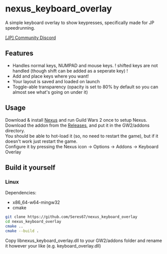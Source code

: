 # nexus_keyboard_overlay

A simple keyboard overlay to show keypresses, specifically made for JP speedrunning.

[[JP] Community Discord](https://gw2jp.net/discord)

## Features
- Handles normal keys, NUMPAD and mouse keys. ! shifted keys are not handled (though shift can be added as a seperate key) !
- Add and place keys where you want!
- Your layout is saved and loaded on launch
- Toggle-able transparency (opacity is set to 80% by default so you can almost see what's going on under it)

## Usage

Download & install [Nexus](https://raidcore.gg/Nexus) and run Guild Wars 2 once to setup Nexus.  
Download the addon from the [Releases](https://github.com/Seres67/nexus_keyboard_overlay/releases/latest), and put it in the GW2/addons directory.  
You should be able to hot-load it (so, no need to restart the game), but if it doesn't work just restart the game.  
Configure it by pressing the Nexus icon -> Options -> Addons -> Keyboard Overlay

## Build it yourself

### Linux

Dependencies:
- x86_64-w64-mingw32
- cmake

```bash
git clone https://github.com/Seres67/nexus_keyboard_overlay
cd nexus_keyboard_overlay
cmake ..
cmake --build .

```
Copy libnexus_keyboard_overlay.dll to your GW2/addons folder and rename it however your like (e.g. keyboard_overlay.dll)
